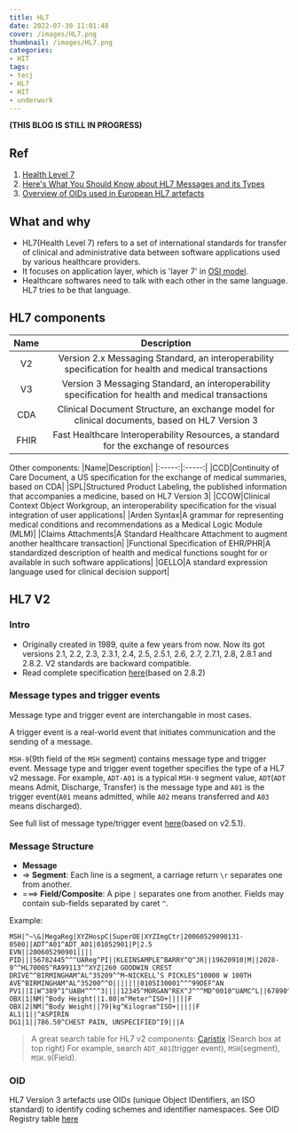 ```yaml
---
title: HL7
date: 2022-07-30 11:01:48
cover: /images/HL7.png
thumbnail: /images/HL7.png
categories:
- HIT
tags:
- tecj
- HL7
- HIT
- underwork
---
```

**(THIS BLOG IS STILL IN PROGRESS)**
## Ref
1. [Health Level 7](https://en.wikipedia.org/wiki/Health_Level_7)
2. [Here's What You Should Know about HL7 Messages and its Types](https://www.covetus.com/blog/heres-what-you-should-know-about-hl7-messages-and-its-types)
3. [Overview of OIDs used in European HL7 artefacts](http://ringholm.com/docs/00900_en.htm)

## What and why
- HL7(Health Level 7) refers to a set of international standards for transfer of clinical and administrative data between software applications used by various healthcare providers.
- It focuses on application layer, which is 'layer 7' in [OSI model](https://en.wikipedia.org/wiki/OSI_model).
- Healthcare softwares need to talk with each other in the same language. HL7 tries to be that language.
<!--more-->
## HL7 components
|Name|Description|
|:-----:|:-----:|
|V2|Version 2.x Messaging Standard, an interoperability specification for health and medical transactions|
|V3|Version 3 Messaging Standard, an interoperability specification for health and medical transactions|
|CDA|Clinical Document Structure, an exchange model for clinical documents, based on HL7 Version 3|
|FHIR|Fast Healthcare Interoperability Resources, a standard for the exchange of resources|

Other components:
|Name|Description|
|:-----:|:-----:|
|CCD|Continuity of Care Document, a US specification for the exchange of medical summaries, based on CDA|
|SPL|Structured Product Labeling, the published information that accompanies a medicine, based on HL7 Version 3|
|CCOW|Clinical Context Object Workgroup, an interoperability specification for the visual integration of user applications|
|Arden Syntax|A grammar for representing medical conditions and recommendations as a Medical Logic Module (MLM)|
|Claims Attachments|A Standard Healthcare Attachment to augment another healthcare transaction|
|Functional Specification of EHR/PHR|A standardized description of health and medical functions sought for or available in such software applications|
|GELLO|A standard expression language used for clinical decision support|

## HL7 V2
### Intro
- Originally created in 1989, quite a few years from now. Now its got versions 2.1, 2.2, 2.3, 2.3.1, 2.4, 2.5, 2.5.1, 2.6, 2.7, 2.7.1, 2.8, 2.8.1 and 2.8.2. V2 standards are backward compatible.
- Read complete specification [here](http://www.hl7.eu/HL7v2x/v282/std282/hl7.html)(based on 2.8.2)

### Message types and trigger events
Message type and trigger event are interchangable in most cases.

A trigger event is a real-world event that initiates communication and the sending of a message. 

`MSH-9`(9th field of the `MSH` segment) contains message type and trigger event. Message type and trigger event together specifies the type of a HL7 v2 message. For example, `ADT-A01` is a typical `MSH-9` segment value, `ADT`(`ADT` means Admit, Discharge, Transfer) is the message type and `A01` is the trigger event(`A01` means admitted, while `A02` means transferred and `A03` means discharged).

See full list of message type/trigger event [here](https://hl7-definition.caristix.com/v2/HL7v2.5.1/TriggerEvents)(based on v2.5.1).

### Message Structure
- **Message**
- => **Segment**: Each line is a segment, a carriage return `\r` separates one from another. 
- ===> **Field/Composite**: A pipe `|` separates one from another. Fields may contain sub-fields separated by caret `^`.

Example:
```
MSH|^~\&|MegaReg|XYZHospC|SuperOE|XYZImgCtr|20060529090131-0500||ADT^A01^ADT_A01|01052901|P|2.5
EVN||200605290901||||
PID|||56782445^^^UAReg^PI||KLEINSAMPLE^BARRY^Q^JR||19620910|M||2028-9^^HL70005^RA99113^^XYZ|260 GOODWIN CREST DRIVE^^BIRMINGHAM^AL^35209^^M~NICKELL’S PICKLES^10000 W 100TH AVE^BIRMINGHAM^AL^35200^^O|||||||0105I30001^^^99DEF^AN
PV1||I|W^389^1^UABH^^^^3||||12345^MORGAN^REX^J^^^MD^0010^UAMC^L||67890^GRAINGER^LUCY^X^^^MD^0010^UAMC^L|MED|||||A0||13579^POTTER^SHERMAN^T^^^MD^0010^UAMC^L|||||||||||||||||||||||||||200605290900
OBX|1|NM|^Body Height||1.80|m^Meter^ISO+|||||F
OBX|2|NM|^Body Weight||79|kg^Kilogram^ISO+|||||F
AL1|1||^ASPIRIN
DG1|1||786.50^CHEST PAIN, UNSPECIFIED^I9|||A
```
> A great search table for HL7 v2 components: [Caristix](https://hl7-definition.caristix.com/v2/) (Search box at top right)
For example, search `ADT_A01`(trigger event), `MSH`(segment), `MSH.9`(Field).

### OID
HL7 Version 3 artefacts use OIDs (unique Object IDentifiers, an ISO standard) to identify coding schemes and identifier namespaces.
See OID Registry table [here](https://www.hl7.org/oid/)